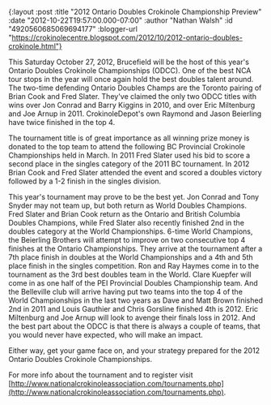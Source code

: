 {:layout :post
 :title "2012 Ontario Doubles Crokinole Championship Preview"
 :date "2012-10-22T19:57:00.000-07:00"
 :author "Nathan Walsh"
 :id "4920560685069694177"
 :blogger-url "https://crokinolecentre.blogspot.com/2012/10/2012-ontario-doubles-crokinole.html"}

This Saturday October 27, 2012, Brucefield will be the host of this year's Ontario Doubles Crokinole Championships (ODCC). One of the best NCA tour stops in the year will once again hold the best doubles talent around. The two-time defending Ontario Doubles Champs are the Toronto pairing of Brian Cook and Fred Slater. They've claimed the only two ODCC titles with wins over Jon Conrad and Barry Kiggins in 2010, and over Eric Miltenburg and Joe Arnup in 2011. CrokinoleDepot's own Raymond and Jason Beierling have twice finished in the top 4.

The tournament title is of great importance as all winning prize money is donated to the top team to attend the following BC Provincial Crokinole Championships held in March. In 2011 Fred Slater used his bid to score a second place in the singles category of the 2011 BC tournament. In 2012 Brian Cook and Fred Slater attended the event and scored a doubles victory followed by a 1-2 finish in the singles division.

This year's tournament may prove to be the best yet. Jon Conrad and Tony Snyder may not team up, but both return as World Doubles Champions. Fred Slater and Brian Cook return as the Ontario and British Columbia Doubles Champions, while Fred Slater also recently finished 2nd in the doubles category at the World Championships. 6-time World Champions, the Beierling Brothers will attempt to improve on two consecutive top 4 finishes at the Ontario Championships. They arrive at the tournament after a 7th place finish in doubles at the World Championships and a 4th and 5th place finish in the singles competition. Ron and Ray Haymes come in to the tournament as the 3rd best doubles team in the World. Clare Kuepfer will come in as one half of the PEI Provincial Doubles Championship team. And the Belleville club will arrive having put two teams into the top 4 of the World Championships in the last two years as Dave and Matt Brown finished 2nd in 2011 and Louis Gauthier and Chris Gorsline finished 4th is 2012. Eric Miltenburg and Joe Arnup will look to avenge their finals loss in 2012. And the best part about the ODCC is that there is always a couple of teams, that you would never have expected, who will make an impact.

Either way, get your game face on, and your strategy prepared for the 2012 Ontario Doubles Crokinole Championships.

For more info about the tournament and to register visit [http://www.nationalcrokinoleassociation.com/tournaments.php](http://www.nationalcrokinoleassociation.com/tournaments.php).
